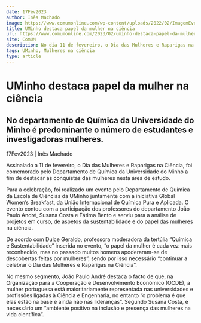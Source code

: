 ```yaml
---
date: 17Fev2023
author: Inês Machado
image: https://www.comumonline.com/wp-content/uploads/2022/02/ImagemEvento-1.jpg
title: UMinho destaca papel da mulher na ciência
url: https://www.comumonline.com/2023/02/uminho-destaca-papel-da-mulher-na-ciencia/
site: ComUM
description: No dia 11 de fevereiro, o Dia das Mulheres e Raparigas na Ciência, foi comemorado pelo Departamento de Química da Universidade do Minho
tags: UMinho, Mulheres na ciência
type: article
---
```



# UMinho destaca papel da mulher na ciência

## No departamento de Química da Universidade do Minho é predominante o número de estudantes e investigadoras mulheres.

17Fev2023 | Inês Machado

Assinalado a 11 de fevereiro, o Dia das Mulheres e Raparigas na Ciência, foi comemorado pelo Departamento de Química da Universidade do Minho a fim de destacar as conquistas das mulheres nesta área de estudo.

Para a celebração, foi realizado um evento pelo Departamento de Química da Escola de Ciências da UMinho juntamente com a iniciativa Global Women’s Breakfast, da União Internacional de Química Pura e Aplicada. O evento contou com a participação dos professores do departamento João Paulo André, Susana Costa e Fátima Bento e serviu para a análise de projetos em curso, de aspetos da sustentabilidade e do papel das mulheres na ciência.

De acordo com Dulce Geraldo, professora moderadora da tertúlia “Química e Sustentabilidade” inserida no evento, “o papel da mulher é cada vez mais reconhecido, mas no passado muitos homens apoderaram-se de descobertas feitas por mulheres”, sendo por isso necessário “continuar a celebrar o Dia das Mulheres e Raparigas na Ciência”.

No mesmo segmento, João Paulo André destaca o facto de que, na Organização para a Cooperação e Desenvolvimento Económico (OCDE), a mulher portuguesa está maioritariamente representada nas universidades e profissões ligadas à Ciência e Engenharia, no entanto “o problema é que elas estão na base e ainda não nas lideranças”. Segundo Susana Costa, é necessário um “ambiente positivo na inclusão e presença das mulheres na vida científica”.


